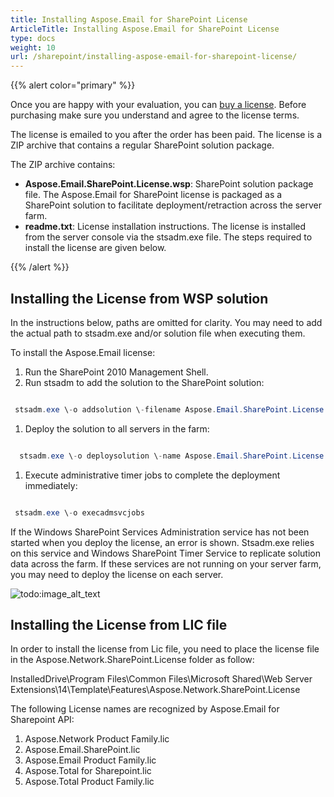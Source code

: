 ```yaml
---
title: Installing Aspose.Email for SharePoint License
ArticleTitle: Installing Aspose.Email for SharePoint License
type: docs
weight: 10
url: /sharepoint/installing-aspose-email-for-sharepoint-license/
---
```



{{% alert color="primary" %}} 

Once you are happy with your evaluation, you can [buy a license](http://www.aspose.com/purchase/default.aspx). Before purchasing make sure you understand and agree to the license terms.

The license is emailed to you after the order has been paid. The license is a ZIP archive that contains a regular SharePoint solution package.

The ZIP archive contains:

- **Aspose.Email.SharePoint.License.wsp**: SharePoint solution package file. The Aspose.Email for SharePoint license is packaged as a SharePoint solution to facilitate deployment/retraction across the server farm.
- **readme.txt**: License installation instructions. The license is installed from the server console via the stsadm.exe file. The steps required to install the license are given below.

{{% /alert %}} 
## **Installing the License from WSP solution**
In the instructions below, paths are omitted for clarity. You may need to add the actual path to stsadm.exe and/or solution file when executing them.

To install the Aspose.Email license:

1. Run the SharePoint 2010 Management Shell.
1. Run stsadm to add the solution to the SharePoint solution: 

``` java

 stsadm.exe \-o addsolution \-filename Aspose.Email.SharePoint.License.wsp

```

1. Deploy the solution to all servers in the farm: 

``` java

  stsadm.exe \-o deploysolution \-name Aspose.Email.SharePoint.License.wsp \-immediate --force

```

1. Execute administrative timer jobs to complete the deployment immediately: 

``` java

 stsadm.exe \-o execadmsvcjobs

```

If the Windows SharePoint Services Administration service has not been started when you deploy the license, an error is shown. Stsadm.exe relies on this service and Windows SharePoint Timer Service to replicate solution data across the farm. If these services are not running on your server farm, you may need to deploy the license on each server. 

![todo:image_alt_text](installing-aspose-email-for-sharepoint-license_1.png)
## **Installing the License from LIC file**
In order to install the license from Lic file, you need to place the license file in the Aspose.Network.SharePoint.License folder as follow:

InstalledDrive\Program Files\Common Files\Microsoft Shared\Web Server Extensions\14\Template\Features\Aspose.Network.SharePoint.License

The following License names are recognized by Aspose.Email for Sharepoint API:

1. Aspose.Network Product Family.lic
1. Aspose.Email.SharePoint.lic
1. Aspose.Email Product Family.lic
1. Aspose.Total for Sharepoint.lic
1. Aspose.Total Product Family.lic
